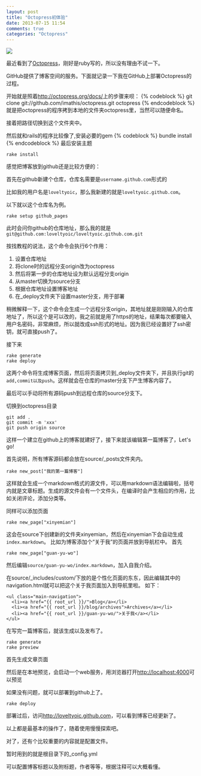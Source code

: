 ```yaml
---
layout: post
title: "Octopress初体验"
date: 2013-07-15 11:54
comments: true
categories: "Octopress"
---
```

![](http://farm4.staticflickr.com/3796/9654815358_f792c648fb_c.jpg)

最近看到了[Octopress][]，刚好是ruby写的，所以没有理由不试一下。

GitHub提供了博客空间的服务。下面就记录一下我在GitHub上部署Octopress的过程。
<!-- more -->
开始就是照着<http://octopress.org/docs/>上的步骤来呗：
{% codeblock %}
git clone git://github.com/imathis/octopress.git octopress
{% endcodeblock %}
就是把octopress的程序拷到本地的文件夹octopress里，当然可以随便命名。

接着把路径切换到这个文件夹中。

然后就和rails的程序比较像了,安装必要的gem
{% codeblock %}
bundle install
{% endcodeblock %}
最后安装主题
```
rake install
```
感觉把博客放到github还是比较方便的：

首先在github新建个仓库，仓库名需要是`username.github.com`形式的

比如我的用户名是`loveltyoic`，那么我新建的就是`loveltyoic.github.com`。

以下就以这个仓库名为例。


```
rake setup github_pages
```
此时会问你github的仓库地址，那么我的就是`git@github.com:loveltyoic/loveltyoic.github.com.git`

按找教程的说法，这个命令会执行6个作用：

1.  设置仓库地址
2.  将clone时的远程分支origin改为octopress
3.  然后将第一步的仓库地址设为默认远程分支origin
4.  从master切换为source分支
5.  根据仓库地址设置博客地址
6.  在_deploy文件夹下设置master分支，用于部署

稍微解释一下，这个命令会生成一个远程分支origin，其地址就是刚刚输入的仓库地址了，所以这个是可以改的，我之前就是用了https的地址，结果每次都要输入用户名密码，非常麻烦，所以就改成ssh形式的地址。因为我已经设置好了ssh密钥，就可直接push了。

接下来
```
rake generate
rake deploy
```
这两个命令将生成博客页面，然后将页面拷贝到_deploy文件夹下，并且执行git的`add,commit以及push`。这样就会在仓库的master分支下产生博客内容了。

最后可以手动将所有源码push到远程仓库的source分支下。

切换到octopress目录
```
git add .
git commit -m 'xxx'
git push origin source
```
这样一个建立在github上的博客就建好了，接下来就该编辑第一篇博客了，Let's go!

首先说明，所有博客源码都会放在source/_posts文件夹内。
```
rake new_post["我的第一篇博客"]
```
这样就会生成一个markdown格式的源文件，可以用markdown语法编辑啦，括号内就是文章标题。生成的源文件会有一个文件头，在编译时会产生相应的作用，比如关闭评论，添加分类等。

同样可以添加页面
```
rake new_page["xinyemian"]
```
这会在source下创建新的文件夹xinyemian，然后在xinyemian下会自动生成`index.markdown`。
比如为博客添加个“关于我”的页面并放到导航栏中。
首先
```
rake new_page["guan-yu-wo"]
```
然后编辑`source/guan-yu-wo/index.markdown`，加入自我介绍。

在source/_includes/custom/下放的是个性化页面的东东，因此编辑其中的navigation.html就可以把这个关于我页面加入到导航里啦。
如下：
```
<ul class="main-navigation">
  <li><a href="{{ root_url }}/">Blog</a></li>
  <li><a href="{{ root_url }}/blog/archives">Archives</a></li>
  <li><a href="{{ root_url }}/guan-yu-wo/">关于我</a></li>
</ul>
```

在写完一篇博客后，就该生成以及发布了。
```
rake generate
rake preview
```
首先生成文章页面

然后是在本地预览，会启动一个web服务，用浏览器打开<http://localhost:4000>可以预览

如果没有问题，就可以部署到github上了。
```
rake deploy
```
部署过后，访问<http://loveltyoic.github.com>，可以看到博客已经更新了。

以上都是最基本的操作了，随着使用慢慢探索吧。

对了，还有个比较重要的内容就是配置文件。

暂时用到的就是根目录下的_config.yml

可以配置博客标题以及附标题，作者等等，根据注释可以大概看懂。

[Octopress]: http://octopress.org/

